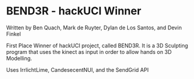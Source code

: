 BEND3R - hackUCI Winner
===============
Written by Ben Quach, Mark de Ruyter, Dylan de Los Santos, and Devin Finkel

First Place Winner of hackUCI project, called BEND3R. It is a 3D Sculpting program that uses the kinect as input in order to allow hands on 3D Modelling. 

Uses IrrlichtLime, CandesecentNUI, and the SendGrid API
